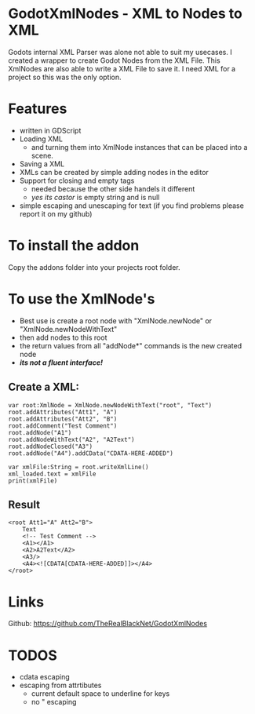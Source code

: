 # GodotXmlNodes - XML to Nodes to XML
Godots internal XML Parser was alone not able to suit my usecases.
I created a wrapper to create Godot Nodes from the XML File.
This XmlNodes are also able to write a XML File to save it.
I need XML for a project so this was the only option.

# Features
- written in GDScript
- Loading XML
	- and turning them into XmlNode instances that can be placed into a scene. 
- Saving a XML
- XMLs can be created by simple adding nodes in the editor
- Support for closing and empty tags 
	- needed because the other side handels it different
	- *yes its castor* <xml></xml> is empty string and <xml/> is null
- simple escaping and unescaping for text (if you find problems please report it on my github)


# To install the addon
Copy the addons folder into your projects root folder.

# To use the XmlNode's

- Best use is create a root node with "XmlNode.newNode" or "XmlNode.newNodeWithText"
- then add nodes to this root
- the return values from all "addNode*" commands is the new created node
- ***its not a fluent interface!***

## Create a XML:

	var root:XmlNode = XmlNode.newNodeWithText("root", "Text")
	root.addAttributes("Att1", "A")
	root.addAttributes("Att2", "B")
	root.addComment("Test Comment")
	root.addNode("A1")
	root.addNodeWithText("A2", "A2Text")
	root.addNodeClosed("A3")
	root.addNode("A4").addCData("CDATA-HERE-ADDED")
	
	var xmlFile:String = root.writeXmlLine()
	xml_loaded.text = xmlFile
	print(xmlFile)

## Result

	<root Att1="A" Att2="B">
		Text
		<!-- Test Comment -->
		<A1></A1>
		<A2>A2Text</A2>
		<A3/>
		<A4><![CDATA[CDATA-HERE-ADDED]]></A4>
	</root>


# Links
Github: https://github.com/TheRealBlackNet/GodotXmlNodes

# TODOS
- cdata escaping
- escaping from attrtibutes
	- current default space to underline for keys
	- no " escaping
